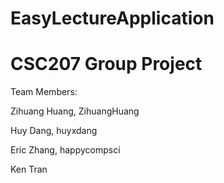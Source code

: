 # EasyLectureApplication
# CSC207 Group Project
Team Members:

Zihuang Huang, ZihuangHuang

Huy Dang, huyxdang

Eric Zhang, happycompsci

Ken Tran
